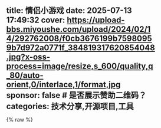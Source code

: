 title: 情侣小游戏
date: 2025-07-13 17:49:32
cover: https://upload-bbs.miyoushe.com/upload/2024/02/14/292762008/f0cb3676199b75980959b7d972a0771f_384819317620854048.jpg?x-oss-process=image/resize,s_600/quality,q_80/auto-orient,0/interlace,1/format,jpg
sponsor: false # 是否展示赞助二维码？
categories: 技术分享,开源项目,工具
---

{% raw %}
<!DOCTYPE html>
<html lang="zh-CN">
<head>
    <meta charset="UTF-8">
    <meta name="viewport" content="width=device-width, initial-scale=1.0, maximum-scale=1.0, user-scalable=no">
    <title>宝贝专属心动小游戏乐园</title>
    <link rel="stylesheet" href="https://cdnjs.cloudflare.com/ajax/libs/font-awesome/6.4.0/css/all.min.css">
    <link href="https://fonts.googleapis.com/css2?family=Ma+Shan+Zheng&family=Dancing+Script:wght@700&display=swap" rel="stylesheet">
    <style>
        * {
            margin: 0;
            padding: 0;
            box-sizing: border-box;
        }
        
        body {
            font-family: 'Ma Shan Zheng', 'Segoe UI', Tahoma, Geneva, Verdana, sans-serif;
            color: #5a3e36;
            min-height: 100vh;
            overflow-x: hidden;
            padding: 20px 10px;
            position: relative;
        }
        .container {
            max-width: 500px;
            margin: 0 auto;
            position: relative;
            z-index: 10;
        }
        
        header {
            text-align: center;
            padding: 15px 0 25px;
            position: relative;
        }
        
        .title {
            font-size: 2.5rem;
            color: #e84393;
            text-shadow: 2px 2px 4px rgba(0, 0, 0, 0.1);
            margin-bottom: 5px;
            letter-spacing: 3px;
        }
        
        .subtitle {
            font-size: 1.2rem;
            color: #6d214f;
            margin-bottom: 20px;
        }
        
        .heart-divider {
            display: flex;
            align-items: center;
            justify-content: center;
            margin: 15px 0;
        }
        
        .heart-divider i {
            color: #e84393;
            margin: 0 5px;
            font-size: 1.2rem;
        }
        
        /* 游戏卡片 */
        .games-container {
            display: grid;
            grid-template-columns: 1fr;
            gap: 20px;
            margin-bottom: 30px;
        }
        
        .game-card {
            background: rgba(255, 255, 255, 0.85);
            border-radius: 20px;
            padding: 20px;
            box-shadow: 0 8px 20px rgba(0, 0, 0, 0.1);
            transition: all 0.3s ease;
            backdrop-filter: blur(10px);
            border: 2px solid rgba(255, 255, 255, 0.3);
        }
        
        .game-card:hover {
            transform: translateY(-5px);
            box-shadow: 0 12px 25px rgba(0, 0, 0, 0.15);
        }
        
        .game-header {
            display: flex;
            align-items: center;
            margin-bottom: 15px;
            border-bottom: 2px dashed #f8a5c2;
            padding-bottom: 10px;
        }
        
        .game-icon {
            width: 50px;
            height: 50px;
            background: linear-gradient(45deg, #e84393, #fd79a8);
            border-radius: 50%;
            display: flex;
            align-items: center;
            justify-content: center;
            margin-right: 15px;
            font-size: 1.5rem;
            color: white;
            box-shadow: 0 4px 8px rgba(232, 67, 147, 0.3);
        }
        
        .game-title {
            font-size: 1.6rem;
            color: #e84393;
        }
        
        /* 心情日记 */
        .mood-container {
            display: flex;
            flex-wrap: wrap;
            gap: 10px;
            margin-bottom: 15px;
        }
        
        .mood-btn {
            flex: 1;
            min-width: 70px;
            padding: 8px 5px;
            border-radius: 15px;
            border: none;
            background: #f8a5c2;
            color: white;
            font-family: inherit;
            font-size: 1rem;
            cursor: pointer;
            transition: all 0.3s ease;
            box-shadow: 0 3px 6px rgba(0, 0, 0, 0.1);
        }
        
        .mood-btn:hover {
            transform: scale(1.05);
        }
        
        .mood-btn.selected {
            background: #e84393;
            box-shadow: 0 0 0 3px white, 0 0 0 6px #f8a5c2;
        }
        
        .diary-input {
            width: 100%;
            padding: 12px;
            border-radius: 15px;
            border: 2px solid #f8a5c2;
            background: rgba(255, 255, 255, 0.7);
            margin: 10px 0;
            min-height: 100px;
            font-family: inherit;
            font-size: 1rem;
        }
        
        .diary-input:focus {
            outline: none;
            border-color: #e84393;
        }
        
        .save-btn {
            background: linear-gradient(45deg, #e84393, #fd79a8);
            color: white;
            border: none;
            padding: 12px 25px;
            border-radius: 25px;
            font-size: 1.1rem;
            cursor: pointer;
            display: block;
            margin: 15px auto 0;
            transition: all 0.3s ease;
            box-shadow: 0 5px 15px rgba(232, 67, 147, 0.3);
        }
        
        .save-btn:hover {
            transform: scale(1.05);
            box-shadow: 0 7px 18px rgba(232, 67, 147, 0.4);
        }
        
        /* 老虎机 */
        .slot-machine {
            display: flex;
            justify-content: center;
            gap: 10px;
            margin: 20px 0;
        }
        
        .slot {
            width: 70px;
            height: 70px;
            background: linear-gradient(45deg, #6a89cc, #4a69bd);
            border-radius: 15px;
            display: flex;
            align-items: center;
            justify-content: center;
            font-size: 2rem;
            color: white;
            box-shadow: inset 0 0 10px rgba(0, 0, 0, 0.2), 0 5px 10px rgba(0, 0, 0, 0.1);
            border: 3px solid #4a69bd;
        }
        
        .pull-btn {
            background: linear-gradient(45deg, #4a69bd, #1e3799);
            color: white;
            border: none;
            padding: 12px 30px;
            border-radius: 25px;
            font-size: 1.1rem;
            cursor: pointer;
            display: block;
            margin: 20px auto 10px;
            transition: all 0.3s ease;
            box-shadow: 0 5px 15px rgba(74, 105, 189, 0.3);
        }
        
        .pull-btn:hover {
            transform: scale(1.05);
        }
        
        .slot-result {
            text-align: center;
            font-size: 1.3rem;
            color: #1e3799;
            margin: 15px 0;
            min-height: 40px;
        }
        
        /* 在线空调 */
        .ac-control {
            text-align: center;
            margin: 20px 0;
        }
        
        .ac-display {
            width: 200px;
            height: 200px;
            background: linear-gradient(45deg, #00cec9, #0984e3);
            border-radius: 20px;
            margin: 0 auto 20px;
            display: flex;
            flex-direction: column;
            justify-content: center;
            align-items: center;
            color: white;
            font-size: 1.5rem;
            box-shadow: 0 8px 20px rgba(0, 0, 0, 0.15);
            position: relative;
            overflow: hidden;
        }
        
        .ac-display::before {
            content: "";
            position: absolute;
            width: 100%;
            height: 100%;
            background: repeating-linear-gradient(
                transparent,
                transparent 20px,
                rgba(255, 255, 255, 0.1) 22px,
                rgba(255, 255, 255, 0.1) 24px
            );
        }
        
        .temperature {
            font-size: 4rem;
            font-weight: bold;
            margin: 10px 0;
            text-shadow: 0 2px 4px rgba(0, 0, 0, 0.3);
        }
        
        .ac-controls {
            display: flex;
            justify-content: center;
            gap: 20px;
            margin-top: 15px;
        }
        
        .ac-btn {
            width: 50px;
            height: 50px;
            border-radius: 50%;
            border: none;
            background: #0984e3;
            color: white;
            font-size: 1.5rem;
            cursor: pointer;
            box-shadow: 0 4px 8px rgba(0, 0, 0, 0.2);
        }
        
        /* 星座运势 */
        .horoscope {
            text-align: center;
        }
        
        .zodiac-select {
            width: 100%;
            padding: 12px;
            border-radius: 15px;
            border: 2px solid #f8a5c2;
            background: rgba(255, 255, 255, 0.7);
            font-family: inherit;
            font-size: 1rem;
            margin: 10px 0 20px;
            color: #5a3e36;
        }
        
        .zodiac-select:focus {
            outline: none;
            border-color: #e84393;
        }
        
        .horoscope-result {
            background: rgba(255, 255, 255, 0.7);
            border-radius: 15px;
            padding: 15px;
            margin-top: 15px;
            min-height: 150px;
            display: flex;
            flex-direction: column;
            justify-content: center;
            align-items: center;
            border: 2px dashed #f8a5c2;
        }
        
        .fortune-text {
            font-size: 1.2rem;
            line-height: 1.6;
        }
        
        .lucky-stars {
            font-size: 1.8rem;
            margin: 15px 0;
            color: gold;
        }
        
        /* 更多游戏 */
        .game-grid {
            display: grid;
            grid-template-columns: repeat(2, 1fr);
            gap: 15px;
            margin-top: 15px;
        }
        
        .mini-game {
            background: rgba(255, 255, 255, 0.8);
            border-radius: 20px;
            padding: 20px 15px;
            text-align: center;
            box-shadow: 0 5px 15px rgba(0, 0, 0, 0.1);
            transition: all 0.3s ease;
            border: 2px solid rgba(255, 255, 255, 0.3);
            cursor: pointer;
        }
        
        .mini-game:hover {
            transform: translateY(-5px);
            box-shadow: 0 8px 20px rgba(0, 0, 0, 0.15);
        }
        
        .mini-game i {
            font-size: 2.5rem;
            color: #e84393;
            margin-bottom: 10px;
        }
        
        .mini-game h3 {
            font-size: 1.3rem;
            color: #e84393;
        }
        
        footer {
            text-align: center;
            padding: 20px 0 10px;
            color: #6d214f;
            font-size: 0.9rem;
        }
        
        /* 装饰元素 */
        .floating {
            position: absolute;
            z-index: 1;
            animation: floating 3s infinite ease-in-out;
        }
        
        .heart {
            color: rgba(232, 67, 147, 0.4);
            font-size: 2rem;
        }
        
        @keyframes floating {
            0% { transform: translateY(0px); }
            50% { transform: translateY(-15px); }
            100% { transform: translateY(0px); }
        }
        
        /* 响应式设计 */
        @media (max-width: 480px) {
            .title {
                font-size: 2rem;
            }
            .game-title {
                font-size: 1.4rem;
            }
            .slot {
                width: 60px;
                height: 60px;
                font-size: 1.7rem;
            }
            .ac-display {
                width: 180px;
                height: 180px;
            }
        }
        
        /* 新增游戏样式 */
        .game-detail {
            display: none;
            background: rgba(255, 255, 255, 0.9);
            border-radius: 20px;
            padding: 20px;
            margin-top: 20px;
            box-shadow: 0 5px 15px rgba(0, 0, 0, 0.1);
        }
        
        .game-content {
            padding: 15px;
        }
        
        .back-btn {
            background: linear-gradient(45deg, #00cec9, #0984e3);
            color: white;
            border: none;
            padding: 10px 20px;
            border-radius: 25px;
            font-size: 1rem;
            cursor: pointer;
            margin-top: 15px;
            display: block;
            margin-left: auto;
        }
        
        .love-calculator {
            text-align: center;
        }
        
        .name-inputs {
            display: flex;
            gap: 10px;
            margin: 15px 0;
        }
        
        .name-input {
            flex: 1;
            padding: 10px;
            border-radius: 15px;
            border: 2px solid #f8a5c2;
            background: rgba(255, 255, 255, 0.7);
            font-family: inherit;
            font-size: 1rem;
        }
        
        .love-result {
            margin: 20px 0;
            font-size: 1.3rem;
        }
        
        .love-percentage {
            font-size: 3rem;
            font-weight: bold;
            color: #e84393;
            margin: 10px 0;
        }
        
        .love-message {
            font-size: 1.2rem;
            color: #6d214f;
        }
        
                .memory-game-container {
            display: grid;
            grid-template-columns: repeat(4, 1fr);
            gap: 10px;
            margin: 20px 0;
            perspective: 1000px;
        }

        .memory-card {
            width: 100%;
            aspect-ratio: 1/1;
            border-radius: 15px;
            position: relative;
            transform-style: preserve-3d;
            cursor: pointer;
            transition: transform 0.5s ease;
        }

        .memory-card-face {
            position: absolute;
            width: 100%;
            height: 100%;
            border-radius: 15px;
            backface-visibility: hidden;
            display: flex;
            align-items: center;
            justify-content: center;
            font-size: 1.8rem;
            box-shadow: 0 4px 8px rgba(0, 0, 0, 0.2);
        }

        .memory-card-front {
            background: linear-gradient(45deg, #a18cd1, #fbc2eb);
        }

        .memory-card-back {
            background: linear-gradient(45deg, #ffecd2, #fcb69f);
            transform: rotateY(180deg);
        }

        .memory-card.flipped {
            transform: rotateY(180deg);
        }

        .memory-card.matched .memory-card-back {
            box-shadow: 0 0 15px rgba(232, 67, 147, 0.5);
            filter: brightness(1.1);
        }

        .memory-result {
            text-align: center;
            font-size: 1.3rem;
            margin: 15px 0;
            min-height: 40px;
        }
        
        .dessert-options {
            display: grid;
            grid-template-columns: repeat(2, 1fr);
            gap: 15px;
            margin: 20px 0;
        }
        
        .dessert-option {
            background: rgba(255, 255, 255, 0.7);
            border-radius: 15px;
            padding: 20px 10px;
            text-align: center;
            cursor: pointer;
            transition: all 0.3s ease;
            border: 2px solid #f8a5c2;
        }
        
        .dessert-option:hover {
            transform: scale(1.05);
            background: rgba(248, 165, 194, 0.2);
        }
        
        .dessert-option i {
            font-size: 2.5rem;
            color: #e84393;
            margin-bottom: 10px;
        }
        
        .dessert-result {
            text-align: center;
            margin: 20px 0;
            font-size: 1.2rem;
            min-height: 100px;
            display: flex;
            align-items: center;
            justify-content: center;
            flex-direction: column;
        }
        
        .kiss-counter {
            font-size: 3rem;
            color: #e84393;
            margin: 10px 0;
            font-weight: bold;
        }
        
        .kiss-btn {
            background: linear-gradient(45deg, #e84393, #fd79a8);
            color: white;
            border: none;
            padding: 12px 30px;
            border-radius: 25px;
            font-size: 1.1rem;
            cursor: pointer;
            margin: 10px auto;
            transition: all 0.3s ease;
            box-shadow: 0 5px 15px rgba(232, 67, 147, 0.3);
        }
        
        .kiss-btn:hover {
            transform: scale(1.05);
        }
        
        .fortune-cookie {
            width: 150px;
            height: 100px;
            background: #f3e5ab;
            border-radius: 0 50% 50% 50%;
            margin: 0 auto 20px;
            position: relative;
            transform: rotate(45deg);
            display: flex;
            align-items: center;
            justify-content: center;
            box-shadow: 0 5px 15px rgba(0, 0, 0, 0.1);
            cursor: pointer;
        }
        
        .fortune-cookie:before {
            content: "";
            position: absolute;
            width: 80%;
            height: 20px;
            background: #d4c690;
            border-radius: 10px;
            transform: rotate(-45deg);
        }
        
        .fortune-cookie-text {
            transform: rotate(-45deg);
            font-size: 1.5rem;
            color: #5a3e36;
        }
        
        .fortune-message {
            text-align: center;
            margin-top: 20px;
            font-size: 1.2rem;
            min-height: 80px;
        }
        
        .compatibility-images {
            display: flex;
            justify-content: center;
            gap: 20px;
            margin: 20px 0;
        }
        
        .compatibility-image {
            width: 80px;
            height: 80px;
            border-radius: 50%;
            overflow: hidden;
            background: linear-gradient(45deg, #ff9a9e, #fad0c4);
            display: flex;
            align-items: center;
            justify-content: center;
            font-size: 2rem;
            color: white;
        }
        
        .compatibility-arrow {
            display: flex;
            align-items: center;
            font-size: 2rem;
            color: #e84393;
        }
    </style>
</head>
<body>
    <!-- 飘动的心形装饰 -->
    <!-- <div class="floating" style="top: 5%; left: 10%;">
        <i class="fas fa-heart heart"></i>
    </div>
    <div class="floating" style="top: 15%; right: 15%;">
        <i class="fas fa-heart heart"></i>
    </div>
    <div class="floating" style="bottom: 10%; left: 20%;">
        <i class="fas fa-heart heart"></i>
    </div>
    <div class="floating" style="bottom: 15%; right: 10%;">
        <i class="fas fa-heart heart"></i>
    </div> -->
    
    <div class="container">
        <header>
            <h1 class="title">❤️ 心动小游戏乐园 ❤️</h1>
            <p class="subtitle">专属于韩思宇的甜蜜互动空间</p>
            <div class="heart-divider">
                <i class="fas fa-heart"></i>
                <i class="fas fa-heart"></i>
                <i class="fas fa-heart"></i>
            </div>
        </header>
        
        <div class="games-container">
            <!-- 心情日记本 -->
            <div class="game-card">
                <div class="game-header">
                    <div class="game-icon">
                        <i class="fas fa-book"></i>
                    </div>
                    <h2 class="game-title">心情日记本</h2>
                </div>
                <p>记录今天的点点滴滴，分享你的心情~</p>
                
                <div class="mood-container">
                    <button class="mood-btn" data-mood="happy">😊 开心</button>
                    <button class="mood-btn" data-mood="excited">😆 兴奋</button>
                    <button class="mood-btn" data-mood="calm">😌 平静</button>
                    <button class="mood-btn" data-mood="tired">😴 疲惫</button>
                </div>
                
                <textarea class="diary-input" placeholder="今天发生了什么有趣的事情呢？"></textarea>
                
                <button class="save-btn" id="save-diary">
                    <i class="fas fa-save"></i> 保存心情日记
                </button>
            </div>
            
            <!-- 老虎机抽奖 -->
            <div class="game-card">
                <div class="game-header">
                    <div class="game-icon">
                        <i class="fas fa-dice"></i>
                    </div>
                    <h2 class="game-title">幸运老虎机</h2>
                </div>
                <p>试试今天的运气，赢取特别奖励！</p>
                
                <div class="slot-machine">
                    <div class="slot" id="slot1">🍓</div>
                    <div class="slot" id="slot2">🍒</div>
                    <div class="slot" id="slot3">🍋</div>
                </div>
                
                <div class="slot-result" id="slot-result">等待抽奖...</div>
                
                <button class="pull-btn" id="pull-lever">
                    <i class="fas fa-hand-point-down"></i> 拉杆抽奖
                </button>
            </div>
            
            <!-- 在线空调 -->
            <div class="game-card">
                <div class="game-header">
                    <div class="game-icon">
                        <i class="fas fa-wind"></i>
                    </div>
                    <h2 class="game-title">在线小空调</h2>
                </div>
                <p>热了吗？打开空调凉爽一下吧！</p>
                
                <div class="ac-control">
                    <div class="ac-display">
                        <div>当前温度</div>
                        <div class="temperature" id="temp">26°C</div>
                        <div>舒适模式</div>
                    </div>
                    
                    <div class="ac-controls">
                        <button class="ac-btn" id="temp-down">－</button>
                        <button class="ac-btn" id="ac-power">
                            <i class="fas fa-power-off"></i>
                        </button>
                        <button class="ac-btn" id="temp-up">＋</button>
                    </div>
                </div>
            </div>
            
            <!-- 星座运势 -->
            <div class="game-card">
                <div class="game-header">
                    <div class="game-icon">
                        <i class="fas fa-star"></i>
                    </div>
                    <h2 class="game-title">星座运势</h2>
                </div>
                <p>看看星星们今天想对你说什么？</p>
                
                <div class="horoscope">
                    <select class="zodiac-select" id="zodiac">
                        <option value="">选择你的星座</option>
                        <option value="aries">白羊座 ♈</option>
                        <option value="taurus">金牛座 ♉</option>
                        <option value="gemini">双子座 ♊</option>
                        <option value="cancer">巨蟹座 ♋</option>
                        <option value="leo">狮子座 ♌</option>
                        <option value="virgo">处女座 ♍</option>
                        <option value="libra">天秤座 ♎</option>
                        <option value="scorpio">天蝎座 ♏</option>
                        <option value="sagittarius">射手座 ♐</option>
                        <option value="capricorn">摩羯座 ♑</option>
                        <option value="aquarius">水瓶座 ♒</option>
                        <option value="pisces">双鱼座 ♓</option>
                    </select>
                    
                    <button class="save-btn" id="check-fortune">
                        <i class="fas fa-crystal-ball"></i> 查看今日运势
                    </button>
                    
                    <div class="horoscope-result" id="fortune-result">
                        <p class="fortune-text">选择星座查看今日运势</p>
                    </div>
                </div>
            </div>
            
            <!-- 更多游戏 -->
            <div class="game-card">
                <div class="game-header">
                    <div class="game-icon">
                        <i class="fas fa-plus-circle"></i>
                    </div>
                    <h2 class="game-title">更多小游戏</h2>
                </div>
                <p>点击图标开启更多有趣游戏！</p>
                
                <div class="game-grid" id="mini-game-grid">
                    <div class="mini-game" data-game="love-calculator">
                        <i class="fas fa-heart"></i>
                        <h3>爱情计算器</h3>
                    </div>
                    <div class="mini-game" data-game="memory-game">
                        <i class="fas fa-brain"></i>
                        <h3>记忆挑战</h3>
                    </div>
                    <div class="mini-game" data-game="dessert-fortune">
                        <i class="fas fa-cookie-bite"></i>
                        <h3>甜品占卜</h3>
                    </div>
                    <div class="mini-game" data-game="kiss-counter">
                        <i class="fas fa-kiss-wink-heart"></i>
                        <h3>亲亲计数器</h3>
                    </div>
                    <div class="mini-game" data-game="fortune-cookie">
                        <i class="fas fa-cookie"></i>
                        <h3>幸运饼干</h3>
                    </div>
                    <div class="mini-game" data-game="compatibility">
                        <i class="fas fa-people-arrows"></i>
                        <h3>默契测试</h3>
                    </div>
                </div>
                
                <!-- 爱情计算器 -->
                <div id="love-calculator" class="game-detail">
                    <div class="game-content">
                        <h3>❤️ 爱情计算器 ❤️</h3>
                        <p>计算你们之间的爱情指数</p>
                        
                        <div class="name-inputs">
                            <input type="text" class="name-input" id="name1" placeholder="你的名字">
                            <input type="text" class="name-input" id="name2" placeholder="TA的名字">
                        </div>
                        
                        <button class="save-btn" id="calculate-love">
                            <i class="fas fa-heart"></i> 计算爱情指数
                        </button>
                        
                        <div class="love-result">
                            <div class="love-percentage" id="love-percentage">0%</div>
                            <div class="love-message" id="love-message">输入名字查看你们的缘分</div>
                        </div>
                    </div>
                    <button class="back-btn">返回游戏列表</button>
                </div>
                
                <!-- 记忆挑战 -->
                <div id="memory-game" class="game-detail">
                    <div class="game-content">
                        <h3>🧠 记忆挑战 🧠</h3>
                        <p>记住卡片位置，找到所有配对！</p>
                        
                        <div class="memory-game-container" id="memory-game-container"></div>
                        
                        <div class="memory-result" id="memory-result">点击卡片开始游戏</div>
                        
                        <button class="save-btn" id="restart-memory">
                            <i class="fas fa-redo"></i> 重新开始
                        </button>
                    </div>
                    <button class="back-btn">返回游戏列表</button>
                </div>
                
                <!-- 甜品占卜 -->
                <div id="dessert-fortune" class="game-detail">
                    <div class="game-content">
                        <h3>🍰 甜品占卜 🍰</h3>
                        <p>选择你喜欢的甜品，看看今天的运势</p>
                        
                        <div class="dessert-options">
                            <div class="dessert-option" data-dessert="cake">
                                <i class="fas fa-birthday-cake"></i>
                                <div>蛋糕</div>
                            </div>
                            <div class="dessert-option" data-dessert="icecream">
                                <i class="fas fa-ice-cream"></i>
                                <div>冰淇淋</div>
                            </div>
                            <div class="dessert-option" data-dessert="chocolate">
                                <i class="fas fa-candy-cane"></i>
                                <div>巧克力</div>
                            </div>
                            <div class="dessert-option" data-dessert="cookie">
                                <i class="fas fa-cookie"></i>
                                <div>饼干</div>
                            </div>
                        </div>
                        
                        <div class="dessert-result" id="dessert-result">
                            请选择一种甜品进行占卜
                        </div>
                    </div>
                    <button class="back-btn">返回游戏列表</button>
                </div>
                
                <!-- 亲亲计数器 -->
                <div id="kiss-counter" class="game-detail">
                    <div class="game-content">
                        <h3>💋 亲亲计数器 💋</h3>
                        <p>记录你们今天的甜蜜亲亲次数</p>
                        
                        <div class="kiss-counter" id="kiss-count">0</div>
                        
                        <button class="kiss-btn" id="add-kiss">
                            <i class="fas fa-kiss-wink-heart"></i> 亲亲 +1
                        </button>
                        
                        <button class="kiss-btn" id="reset-kiss">
                            <i class="fas fa-redo"></i> 重置计数
                        </button>
                        
                        <div style="margin-top: 20px; font-size: 1.1rem;">
                            <p>今天也要多多亲亲哦 😘</p>
                        </div>
                    </div>
                    <button class="back-btn">返回游戏列表</button>
                </div>
                
                <!-- 幸运饼干 -->
                <div id="fortune-cookie" class="game-detail">
                    <div class="game-content">
                        <h3>🍪 幸运饼干 🍪</h3>
                        <p>点击饼干获取今日专属幸运签</p>
                        
                        <div class="fortune-cookie" id="fortune-cookie">
                            <div class="fortune-cookie-text">?</div>
                        </div>
                        
                        <div class="fortune-message" id="fortune-message">
                            点击饼干获取你的幸运签
                        </div>
                    </div>
                    <button class="back-btn">返回游戏列表</button>
                </div>
                
                <!-- 默契测试 -->
                <div id="compatibility" class="game-detail">
                    <div class="game-content">
                        <h3>👫 默契测试 👫</h3>
                        <p>看看你们有多了解彼此</p>
                        
                        <div class="compatibility-images">
                            <div class="compatibility-image">👩</div>
                            <div class="compatibility-arrow">❤️</div>
                            <div class="compatibility-image">👨</div>
                        </div>
                        
                        <div class="love-result">
                            <div class="love-percentage" id="compatibility-percentage">0%</div>
                            <div class="love-message" id="compatibility-message">测试你们的默契程度</div>
                        </div>
                        
                        <button class="save-btn" id="test-compatibility">
                            <i class="fas fa-heart"></i> 测试默契
                        </button>
                    </div>
                    <button class="back-btn">返回游戏列表</button>
                </div>
            </div>
        </div>
        
        <footer>
            <p>❤️ 专属于你的心动空间 ❤️</p>
            <p>每一天都因你而甜蜜 | 设计：冯笑一</p>
        </footer>
    </div>

    <script>
        // 心情日记功能
        const moodButtons = document.querySelectorAll('.mood-btn');
        const diaryInput = document.querySelector('.diary-input');
        const saveDiaryBtn = document.getElementById('save-diary');
        
        let selectedMood = '';
        
        moodButtons.forEach(button => {
            button.addEventListener('click', () => {
                moodButtons.forEach(btn => btn.classList.remove('selected'));
                button.classList.add('selected');
                selectedMood = button.dataset.mood;
            });
        });
        
        saveDiaryBtn.addEventListener('click', () => {
            if (!selectedMood) {
                alert('请先选择一种心情哦~');
                return;
            }
            
            if (diaryInput.value.trim() === '') {
                alert('请写点今天的心情故事吧~');
                return;
            }
            
            // 这里实际应用中应该保存到本地存储或服务器
            alert('心情日记已保存！\n\n心情: ' + 
                  document.querySelector('.mood-btn.selected').textContent + 
                  '\n内容: ' + diaryInput.value);
            
            // 重置表单
            moodButtons.forEach(btn => btn.classList.remove('selected'));
            diaryInput.value = '';
            selectedMood = '';
        });
        
        // 老虎机功能
        const slots = ['🍎', '🍊', '🍇', '🍓', '🍒', '🍋', '🍉', '🍑', '🍍', '🥝'];
        const slotElements = [document.getElementById('slot1'), 
                            document.getElementById('slot2'), 
                            document.getElementById('slot3')];
        const slotResult = document.getElementById('slot-result');
        const pullLeverBtn = document.getElementById('pull-lever');
        
        function spinSlot(slotElement) {
            let count = 0;
            const maxSpins = 20 + Math.floor(Math.random() * 10);
            const interval = setInterval(() => {
                slotElement.textContent = slots[Math.floor(Math.random() * slots.length)];
                count++;
                if (count > maxSpins) {
                    clearInterval(interval);
                }
            }, 100);
        }
        
        pullLeverBtn.addEventListener('click', () => {
            // 重置结果
            slotResult.textContent = "旋转中...";
            pullLeverBtn.disabled = true;
            
            // 旋转每个老虎机
            slotElements.forEach(slot => spinSlot(slot));
            
            // 等待所有老虎机停止后显示结果
            setTimeout(() => {
                const results = [
                    slotElements[0].textContent,
                    slotElements[1].textContent,
                    slotElements[2].textContent
                ];
                
                // 检查是否中奖
                if (results[0] === results[1] && results[1] === results[2]) {
                    slotResult.innerHTML = "🎉 恭喜！大奖！获得甜蜜之吻 💋";
                } else if (results[0] === results[1] || results[1] === results[2]) {
                    slotResult.innerHTML = "🎊 恭喜！小奖！获得爱的拥抱 🤗";
                } else {
                    slotResult.textContent = "😊 感谢参与！明天再来试试吧~";
                }
                
                pullLeverBtn.disabled = false;
            }, 3000);
        });
        
        // 在线空调功能
        const tempDisplay = document.getElementById('temp');
        const tempDownBtn = document.getElementById('temp-down');
        const tempUpBtn = document.getElementById('temp-up');
        const acPowerBtn = document.getElementById('ac-power');
        
        let currentTemp = 26;
        let isPowerOn = true;
        
        function updateAC() {
            tempDisplay.textContent = currentTemp + "°C";
            acPowerBtn.innerHTML = isPowerOn ? '<i class="fas fa-power-off"></i>' : '<i class="fas fa-power-off" style="color:#ddd"></i>';
            acPowerBtn.style.background = isPowerOn ? "#0984e3" : "#95afc0";
        }
        
        tempDownBtn.addEventListener('click', () => {
            if (!isPowerOn) return;
            if (currentTemp > 16) {
                currentTemp--;
                updateAC();
            }
        });
        
        tempUpBtn.addEventListener('click', () => {
            if (!isPowerOn) return;
            if (currentTemp < 30) {
                currentTemp++;
                updateAC();
            }
        });
        
        acPowerBtn.addEventListener('click', () => {
            isPowerOn = !isPowerOn;
            updateAC();
        });
        
        // 初始化空调
        updateAC();
        
        // 星座运势功能
        const zodiacSelect = document.getElementById('zodiac');
        const fortuneResult = document.getElementById('fortune-result');
        const checkFortuneBtn = document.getElementById('check-fortune');
        
        const fortunes = [
            "今天会有意外惊喜！保持开放心态迎接新机会。",
            "感情运势上升，适合表达心意或约会。",
            "工作上有突破性进展，抓住机会展现能力。",
            "注意健康管理，适当休息放松很重要。",
            "财运亨通，但需谨慎处理投资决策。",
            "人际关系运势上升，适合拓展社交圈。",
            "今天适合独处思考，会有新的领悟。",
            "可能会遇到旧友，重温美好回忆。",
            "尝试新事物会带来意想不到的收获。",
            "保持耐心，好事正在慢慢向你靠近。"
        ];
        
        const luckyStars = ["⭐", "⭐⭐", "⭐⭐⭐", "⭐⭐⭐⭐", "⭐⭐⭐⭐⭐"];
        
        checkFortuneBtn.addEventListener('click', () => {
            if (!zodiacSelect.value) {
                alert('请先选择你的星座哦~');
                return;
            }
            
            const zodiacName = zodiacSelect.options[zodiacSelect.selectedIndex].text;
            const randomFortune = fortunes[Math.floor(Math.random() * fortunes.length)];
            const randomStars = luckyStars[Math.floor(Math.random() * luckyStars.length)];
            
            fortuneResult.innerHTML = `
                <h3>${zodiacName} 今日运势</h3>
                <p class="fortune-text">${randomFortune}</p>
                <div class="lucky-stars">幸运指数: ${randomStars}</div>
                <p>${getZodiacTip(zodiacSelect.value)}</p>
            `;
        });
        
        function getZodiacTip(zodiac) {
            const tips = {
                aries: "今日幸运色：红色，适合主动出击！",
                taurus: "今日幸运色：绿色，享受美食会带来好运。",
                gemini: "今日幸运色：黄色，多与人交流会带来机会。",
                cancer: "今日幸运色：银色，家庭会给你温暖的力量。",
                leo: "今日幸运色：金色，展现你的领导魅力吧！",
                virgo: "今日幸运色：蓝色，注重细节会带来成功。",
                libra: "今日幸运色：粉色，平衡是你今天的关键词。",
                scorpio: "今日幸运色：紫色，直觉会引导你正确方向。",
                sagittarius: "今日幸运色：橙色，冒险精神会带来惊喜。",
                capricorn: "今日幸运色：棕色，务实的态度会得到回报。",
                aquarius: "今日幸运色：青色，创新思维会解决难题。",
                pisces: "今日幸运色：海蓝色，艺术会激发你的灵感。"
            };
            
            return tips[zodiac] || "保持积极心态，今天会是美好的一天！";
        }
        document.addEventListener('DOMContentLoaded', function() {
            // 新增游戏功能
            const miniGames = document.querySelectorAll('.mini-game');
            const gameDetails = document.querySelectorAll('.game-detail');
            const backButtons = document.querySelectorAll('.back-btn');
            
            console.log('所有事件监听器已绑定');
            console.log(`找到 ${miniGames.length} 个游戏按钮`);
            console.log(`找到 ${gameDetails.length} 个游戏详情`);
            console.log(`找到 ${backButtons.length} 个返回按钮`);
            
            
            const calculateLoveBtn = document.getElementById('calculate-love');
            const lovePercentage = document.getElementById('love-percentage');
            const loveMessage = document.getElementById('love-message');
        
            
            calculateLoveBtn.addEventListener('click', () => {
                // 爱情计算器
                const name1 = document.getElementById('name1').value.trim();
                const name2 = document.getElementById('name2').value.trim();
                
                if (!name1 || !name2) {
                    alert('请输入两个名字~');
                    return;
                }
                
                // 生成随机爱情指数（60-100%）
                const percentage = Math.floor(Math.random() * 41) + 60;
                lovePercentage.textContent = `${percentage}%`;
                
                // 根据百分比显示不同消息
                if (percentage >= 90) {
                    loveMessage.innerHTML = "天作之合！你们是命中注定的一对 ❤️";
                } else if (percentage >= 75) {
                    loveMessage.innerHTML = "非常般配！你们的爱情会越来越甜蜜 💕";
                } else {
                    loveMessage.innerHTML = "有发展潜力！多相处会让感情升温 🌹";
                }
            });
            
            // 记忆挑战游戏
            const memoryContainer = document.getElementById('memory-game-container');
            const memoryResult = document.getElementById('memory-result');
            const restartMemoryBtn = document.getElementById('restart-memory');

            const memorySymbols = ['❤️', '🌟', '🎁', '💋', '🌸', '🎈', '🍭', '🌈'];
            let memoryCards = [];
            let flippedCards = [];
            let matchedPairs = 0;

            // 初始化记忆游戏的函数
            function initMemoryGame() {
                memoryContainer.innerHTML = '';
                memoryCards = [...memorySymbols, ...memorySymbols];
                flippedCards = [];
                matchedPairs = 0;
                memoryResult.textContent = "点击卡片开始游戏";

                // 洗牌
                for (let i = memoryCards.length - 1; i > 0; i--) {
                    const j = Math.floor(Math.random() * (i + 1));
                    [memoryCards[i], memoryCards[j]] = [memoryCards[j], memoryCards[i]];
                }

                // 创建卡片
                memoryCards.forEach((symbol, index) => {
                    const card = document.createElement('div');
                    card.classList.add('memory-card');
                    card.dataset.index = index;
                    card.dataset.symbol = symbol;
                    
                    // 卡片正面（默认图标）
                    const front = document.createElement('div');
                    front.classList.add('memory-card-face', 'memory-card-front');
                    front.textContent = '❓'; // 默认图标
                    
                    // 卡片背面（实际图形）
                    const back = document.createElement('div');
                    back.classList.add('memory-card-face', 'memory-card-back');
                    back.textContent = symbol;
                    
                    card.appendChild(front);
                    card.appendChild(back);
                    card.addEventListener('click', flipMemoryCard);
                    memoryContainer.appendChild(card);
                });
            }

            function flipMemoryCard() {
                if (flippedCards.length < 2 && !this.classList.contains('flipped')) {
                    this.classList.add('flipped');
                    flippedCards.push(this);

                    if (flippedCards.length === 2) {
                        setTimeout(checkMatch, 500);
                    }
                }
            }

            function checkMatch() {
                const card1 = flippedCards[0];
                const card2 = flippedCards[1];

                if (card1.dataset.symbol === card2.dataset.symbol) {
                    card1.classList.add('matched');
                    card2.classList.add('matched');
                    matchedPairs++;

                    if (matchedPairs === memorySymbols.length) {
                        memoryResult.innerHTML = "🎉 恭喜！你完成了挑战！";
                    } else {
                        memoryResult.textContent = `已匹配: ${matchedPairs}/${memorySymbols.length}`;
                    }
                } else {
                    // 翻回正面时移除flipped类
                    setTimeout(() => {
                        card1.classList.remove('flipped');
                        card2.classList.remove('flipped');
                    }, 500);
                }

                flippedCards = [];
            }

            // 修改游戏点击事件处理
            miniGames.forEach(game => {
                game.addEventListener('click', () => {
                    const gameId = game.dataset.game;
                    document.getElementById('mini-game-grid').style.display = 'none';
                    document.getElementById(gameId).style.display = 'block';
                    
                    // 只有在点击记忆游戏时才初始化
                    if (gameId === 'memory-game') {
                        initMemoryGame();
                    }
                });
            });

            // 重新开始按钮
            restartMemoryBtn.addEventListener('click', initMemoryGame);
            
            // 甜品占卜
            const dessertOptions = document.querySelectorAll('.dessert-option');
            const dessertResult = document.getElementById('dessert-result');
            
            dessertOptions.forEach(option => {
                option.addEventListener('click', () => {
                    const dessert = option.dataset.dessert;
                    let message = "";
                    
                    switch (dessert) {
                        case 'cake':
                            message = "🍰 蛋糕代表甜蜜生活！今天会有令人开心的小惊喜，记得留意身边的美好事物哦~";
                            break;
                        case 'icecream':
                            message = "🍦 冰淇淋代表清凉心情！今天适合放松自己，做些让自己开心的事情，别太劳累~";
                            break;
                        case 'chocolate':
                            message = "🍫 巧克力代表浪漫爱情！今天感情运势上升，适合表达心意或安排甜蜜约会~";
                            break;
                        case 'cookie':
                            message = "🍪 饼干代表温馨日常！今天适合与家人朋友共度美好时光，享受简单的小幸福~";
                            break;
                    }
                    
                    dessertResult.innerHTML = message;
                });
            });
            
            // 亲亲计数器
            const kissCount = document.getElementById('kiss-count');
            const addKissBtn = document.getElementById('add-kiss');
            const resetKissBtn = document.getElementById('reset-kiss');
            let kissCounter = 0;
            
            addKissBtn.addEventListener('click', () => {
                kissCounter++;
                kissCount.textContent = kissCounter;
                
                // 添加动画效果
                kissCount.style.transform = 'scale(1.2)';
                setTimeout(() => {
                    kissCount.style.transform = 'scale(1)';
                }, 300);
            });
            
            resetKissBtn.addEventListener('click', () => {
                kissCounter = 0;
                kissCount.textContent = kissCounter;
            });
            
            // 幸运饼干
            const fortuneCookie = document.querySelector('.fortune-cookie');
            const fortuneMessage = document.getElementById('fortune-message');
            
            const fortuneMessages = [
                "今天会有意想不到的好运降临！",
                "微笑是最好的化妆品，今天多笑笑吧~",
                "你的善良会带来美好的回报",
                "勇敢表达你的心意，会有惊喜结果",
                "小小的举动会带来大大的幸福",
                "今天适合尝试新事物，会有意外收获",
                "你的魅力值今天爆表！",
                "放松心情，享受当下的美好时光",
                "给爱的人一个拥抱，温暖彼此",
                "美好的事情正在向你走来"
            ];
            
            fortuneCookie.addEventListener('click', () => {
                const randomIndex = Math.floor(Math.random() * fortuneMessages.length);
                fortuneMessage.textContent = fortuneMessages[randomIndex];
                
                // 添加动画效果
                fortuneCookie.style.transform = 'rotate(10deg)';
                setTimeout(() => {
                    fortuneCookie.style.transform = 'rotate(0deg)';
                }, 200);
            });
            
            // 默契测试
            const testCompatibilityBtn = document.getElementById('test-compatibility');
            const compatibilityPercentage = document.getElementById('compatibility-percentage');
            const compatibilityMessage = document.getElementById('compatibility-message');
            
            testCompatibilityBtn.addEventListener('click', () => {
                // 生成随机默契指数（70-100%）
                const percentage = Math.floor(Math.random() * 31) + 70;
                compatibilityPercentage.textContent = `${percentage}%`;
                
                // 根据百分比显示不同消息
                if (percentage >= 90) {
                    compatibilityMessage.innerHTML = "心灵相通！你们真是天生一对 ❤️";
                } else if (percentage >= 80) {
                    compatibilityMessage.innerHTML = "非常默契！彼此了解程度很高 💕";
                } else {
                    compatibilityMessage.innerHTML = "默契不错！多交流会更加了解彼此 🌹";
                }
            });

        // 显示游戏详情
        miniGames.forEach(game => {
            game.addEventListener('click', () => {
                const gameId = game.dataset.game;
                document.getElementById('mini-game-grid').style.display = 'none';
                document.getElementById(gameId).style.display = 'block';
            });
        });
        
        // 返回游戏列表
        backButtons.forEach(button => {
            button.addEventListener('click', () => {
                gameDetails.forEach(detail => {
                    detail.style.display = 'none';
                });
                document.getElementById('mini-game-grid').style.display = 'grid';
            });
        });
    }
    </script>
</body>
</html>
{% endraw %}


![360X360/bg_xinhai_360.png](https://tc.z.wiki/autoupload/f/pCwQSduTrK74xeM6D4jdFJO7Q2ZCk-TPg9YW4bt5tjGyl5f0KlZfm6UsKj-HyTuv/20250715/QOWX/360X360/bg_xinhai_360.png)